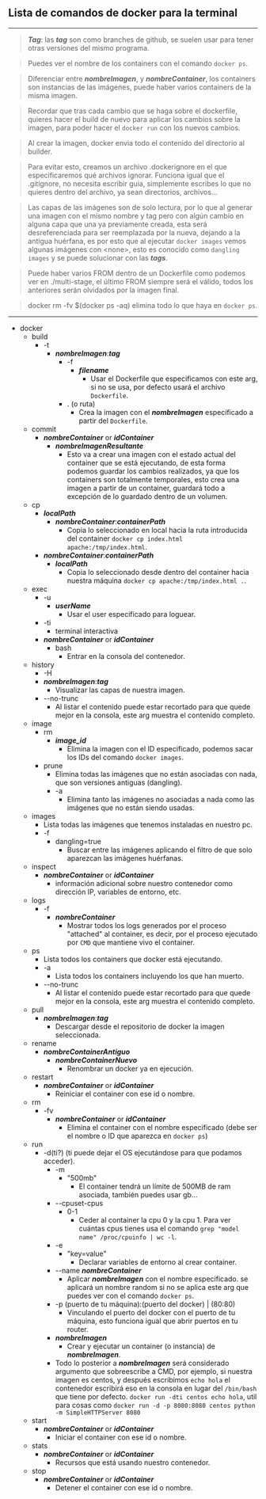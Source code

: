 ## Lista de comandos de docker para la terminal

---

> ***Tag***: las **_tag_** son como branches de github, se suelen usar para tener otras versiones del mismo programa.

> Puedes ver el nombre de los containers con el comando `docker ps`.

> Diferenciar entre ***nombreImagen***, y ***nombreContainer***, los containers son instancias de las imágenes, puede haber varios containers de la misma imagen.

> Recordar que tras cada cambio que se haga sobre el dockerfile, quieres hacer el build de nuevo para aplicar los cambios sobre la imagen, para poder hacer el `docker run` con los nuevos cambios.

> Al crear la imagen, docker envia todo el contenido del directorio al builder.

> Para evitar esto, creamos un archivo .dockerignore en el que especificaremos qué archivos ignorar. Funciona igual que el .gitignore, no necesita escribir guia, simplemente escribes lo que no quieres dentro del archivo, ya sean directorios, archivos...

> Las capas de las imágenes son de solo lectura, por lo que al generar una imagen con el mismo nombre y tag pero con algún cambio en alguna capa que una ya previamente creada, esta será desreferenciada para ser reemplazada por la nueva, dejando a la antigua huérfana, es por esto que al ejecutar `docker images` vemos algunas imágenes con \<none\>, esto es conocido como `dangling images` y se puede solucionar con las **_tags_**.

> Puede haber varios FROM dentro de un Dockerfile como podemos ver en ./multi-stage, el último FROM siempre será el válido, todos los anteriores serán olvidados por la imagen final.

> docker rm -fv $(docker ps -aq) elimina todo lo que haya en `docker ps`.

---

- docker
    - build
        - -t
            - **_nombreImagen_**:**_tag_**
                - -f
                    - **_filename_**
                        - Usar el Dockerfile que especificamos con este arg, si no se usa, por defecto usará el archivo `Dockerfile`.
                - . (o ruta)
                    - Crea la imagen con el **_nombreImagen_** especificado a partir del `Dockerfile`.
    - commit
        - **_nombreContainer_** or **_idContainer_**
            - **_nombreImagenResultante_**
                - Esto va a crear una imagen con el estado actual del container que se está ejecutando, de esta forma podemos guardar los cambios realizados, ya que los containers son totalmente temporales, esto crea una imagen a partir de un container, guardará todo a excepción de lo guardado dentro de un volumen.
    - cp
        - **_localPath_**
            - **_nombreContainer_**:**_containerPath_**
                - Copia lo seleccionado en local hacia la ruta introducida del container `docker cp index.html apache:/tmp/index.html`.
        - **_nombreContainer_**:**_containerPath_**
            - **_localPath_**
                - Copia lo seleccionado desde dentro del container hacia nuestra máquina `docker cp apache:/tmp/index.html .`.
    - exec
        - -u
            - **_userName_**
                - Usar el user especificado para loguear.
        - -ti
            - terminal interactiva
        - **_nombreContainer_** or **_idContainer_**
            - bash
                - Entrar en la consola del contenedor.
    - history
        - -H
        - **_nombreImagen_**:**_tag_**
            - Visualizar las capas de nuestra imagen.
        - --no-trunc
            - Al listar el contenido puede estar recortado para que quede mejor en la consola, este arg muestra el contenido completo.
    - image
        - rm
            - **_image\_id_**
                - Elimina la imagen con el ID especificado, podemos sacar los IDs del comando `docker images`.
        - prune
            - Elimina todas las imágenes que no están asociadas con nada, que son versiones antiguas (dangling).
            - -a
                - Elimina tanto las imágenes no asociadas a nada como las imágenes que no están siendo usadas.
    - images
        - Lista todas las imágenes que tenemos instaladas en nuestro pc.
        - -f
            - dangling=true
                - Buscar entre las imágenes aplicando el filtro de que solo aparezcan las imágenes huérfanas.
    - inspect
        - **_nombreContainer_** or **_idContainer_**
            - información adicional sobre nuestro contenedor como dirección IP, variables de entorno, etc.
    - logs
        - -f
            - **_nombreContainer_**
                - Mostrar todos los logs generados por el proceso "attached" al container, es decir, por el proceso ejecutado por `CMD` que mantiene vivo el container.
    - ps
        - Lista todos los containers que docker está ejecutando.
        - -a
            - Lista todos los containers incluyendo los que han muerto.
        - --no-trunc
            - Al listar el contenido puede estar recortado para que quede mejor en la consola, este arg muestra el contenido completo.
    - pull
        - **_nombreImagen_**:**_tag_**
            - Descargar desde el repositorio de docker la imagen seleccionada.
    - rename
        - **_nombreContainerAntiguo_**
            - **_nombreContainerNuevo_**
                - Renombrar un docker ya en ejecución.
    - restart
        - **_nombreContainer_** or **_idContainer_**
            - Reiniciar el container con ese id o nombre.
    - rm
        - -fv
            - **_nombreContainer_** or **_idContainer_**
                - Elimina el container con el nombre especificado (debe ser el nombre o ID que aparezca en `docker ps`)
    - run
        - -d(ti?) (ti puede dejar el OS ejecutándose para que podamos acceder).
            - -m
                - "500mb"
                    - El container tendrá un límite de 500MB de ram asociada, también puedes usar gb...
            - --cpuset-cpus
                - 0-1
                    - Ceder al container la cpu 0 y la cpu 1. Para ver cuántas cpus tienes usa el comando `grep "model name" /proc/cpuinfo | wc -l`.
            - -e
                - "key=value"
                    - Declarar variables de entorno al crear container.
            - --name **_nombreContainer_**
                - Aplicar **_nombreImagen_** con el nombre especificado.
                se aplicará un nombre random si no se aplica este arg que puedes ver con el comando `docker ps`.
            - -p (puerto de tu máquina):(puerto del docker) | (80:80)
                - Vinculando el puerto del docker con el puerto de tu máquina, esto funciona igual que abrir puertos en tu router.
            - **_nombreImagen_**
                - Crear y ejecutar un container (o instancia) de **_nombreImagen_**.
            - Todo lo posterior a **_nombreImagen_** será considerado argumento que sobreescribe a CMD, por ejemplo, si nuestra imagen es centos, y después escribimos `echo hola` el contenedor escribirá eso en la consola en lugar del `/bin/bash` que tiene por defecto. `docker run -dti centos echo hola`, util para cosas como `docker run -d -p 8080:8080 centos python -m SimpleHTTPServer 8080`
    - start
        - **_nombreContainer_** or **_idContainer_**
            - Iniciar el container con ese id o nombre.
    - stats
        - **_nombreContainer_** or **_idContainer_**
            - Recursos que está usando nuestro contenedor.
    - stop
        - **_nombreContainer_** or **_idContainer_**
            - Detener el container con ese id o nombre.